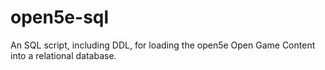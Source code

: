 # open5e-sql
An SQL script, including DDL, for loading the open5e Open Game Content into a relational database.
